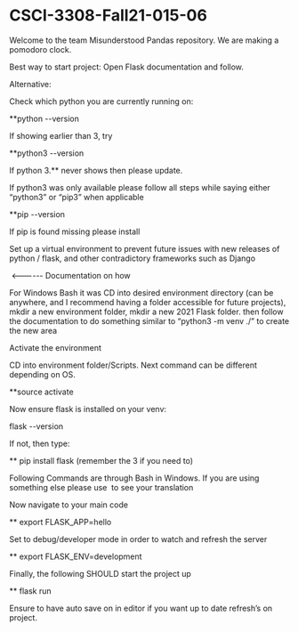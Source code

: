 # CSCI-3308-Fall21-015-06
Welcome to the team Misunderstood Pandas repository. We are making a pomodoro clock.


Best way to start project:  Open Flask documentation and follow.


Alternative:


Check which python you are currently running on:

**python --version

If showing earlier than 3, try

**python3 --version

If python 3.** never shows then please update.

If python3 was only available please follow all steps while saying either “python3” or “pip3” when applicable


**pip --version

If pip is found missing please install


Set up a virtual environment to prevent future issues with new releases of python /  flask, and other contradictory frameworks such as Django

​​ <------ Documentation on how

For Windows Bash it was CD into desired environment directory (can be anywhere, and I recommend having a folder accessible for future projects), mkdir a new environment folder, mkdir a new 2021 Flask folder.  then follow the documentation to do something similar to “python3 -m venv ./” to create the new area


Activate the environment

CD into environment folder/Scripts.  Next command can be different depending on OS.

**source activate


Now ensure flask is installed on your venv:

flask --version


If not, then type:

** pip install flask        (remember the 3 if you need to)



Following Commands are through Bash in Windows.  If you are using something else please use ​​  to see your translation

Now navigate to your main code

** export FLASK_APP=hello


Set to debug/developer mode in order to watch and refresh the server

** export FLASK_ENV=development


Finally, the following SHOULD start the project up

** flask run


Ensure to have auto save on in editor if you want up to date  refresh’s on project.








